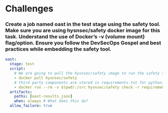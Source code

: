 
# Challenges 

### Create a job named oast in the test stage using the safety tool. Make sure you are using hysnsec/safety docker image for this task. Understand the use of Docker’s -v (volume mount) flag/option. Ensure you follow the DevSecOps Gospel and best practices while embedding the safety tool.

```yml
oast:
  stage: test
  script:
    # We are going to pull the hysnsec/safety image to run the safety scanner
    - docker pull hysnsec/safety
    # third party components are stored in requirements.txt for python, so we will scan this particular file with safety.
    - docker run --rm -v $(pwd):/src hysnsec/safety check -r requirements.txt --json > oast-results.json
  artifacts:
    paths: [oast-results.json]
    when: always # What does this do?
  allow_failure: true
```